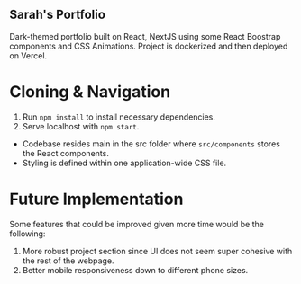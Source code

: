 ## Sarah's Portfolio
Dark-themed portfolio built on React, NextJS using some React Boostrap components and CSS Animations. 
Project is dockerized and then deployed on Vercel. 

# Cloning & Navigation
1. Run `npm install` to install necessary dependencies.
2. Serve localhost with `npm start`.
   
- Codebase resides main in the src folder where `src/components` stores the React components. 
- Styling is defined within one application-wide CSS file.

# Future Implementation
Some features that could be improved given more time would be the following:

1. More robust project section since UI does not seem super cohesive with the rest of the webpage.
2. Better mobile responsiveness down to different phone sizes.
